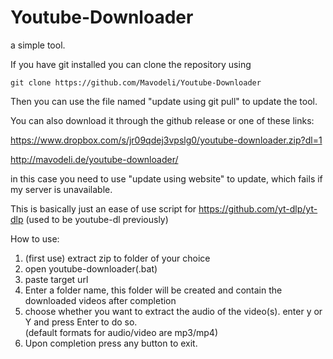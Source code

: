 # Youtube-Downloader
a simple tool.

If you have git installed you can clone the repository using 

`git clone https://github.com/Mavodeli/Youtube-Downloader`

Then you can use the file named "update using git pull" to update the tool. 

You can also download it through the github release or one of these links:

https://www.dropbox.com/s/jr09qdej3vpslg0/youtube-downloader.zip?dl=1

http://mavodeli.de/youtube-downloader/

in this case you need to use "update using website" to update, which fails if my server is unavailable. 



This is basically just an ease of use script for https://github.com/yt-dlp/yt-dlp (used to be youtube-dl previously)


How to use:
1. (first use) extract zip to folder of your choice
2. open youtube-downloader(.bat)
3. paste target url
4. Enter a folder name, this folder will be created and contain the downloaded videos after completion
5. choose whether you want to extract the audio of the video(s). enter y or Y and press Enter to do so.  
(default formats for audio/video are mp3/mp4)
7. Upon completion press any button to exit.
